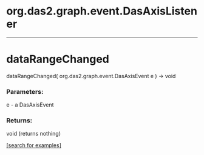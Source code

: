 # org.das2.graph.event.DasAxisListener
***
<a name="dataRangeChanged"></a>
# dataRangeChanged
dataRangeChanged( org.das2.graph.event.DasAxisEvent e ) &rarr; void



### Parameters:
e - a DasAxisEvent

### Returns:
void (returns nothing)


<a href="https://github.com/autoplot/dev/search?q=dataRangeChanged&unscoped_q=dataRangeChanged">[search for examples]</a>

